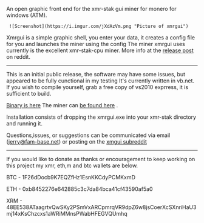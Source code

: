 An open graphic front end for the xmr-stak gui miner for monero for windows (ATM). 

     ![Screenshot](https://i.imgur.com/jXdAzVm.png "Picture of xmrgui") 
      
      
Xmrgui is a simple graphic shell, you enter your data, it creates a config file for you and launches the miner using the config
The miner xmrgui uses currently is the excellent xmr-stak-cpu miner.  More info at the [release post](https://www.reddit.com/r/MoneroMining/comments/7gbfsh/xmrgui_super_alpha_release/) on reddit. 
 
 ____
      
   This is an initial public release, the software may have some issues, but appeared to be fully cunctional in my testing
It's currently written in vb.net. If you wish to compile yourself, grab a free copy of vs2010 exprress, it is sufficient to build.


[Binary is here](https://github.com/jerrimus/xmrgui/blob/master/xmrgui/xmrgui/bin/Release/xmrgui.exe)
 The miner can [be found here](https://github.com/fireice-uk/xmr-stak/releases) . 
  
  Installation consists of dropping the xmrgui.exe into your xmr-stak directory and running it.
  
  Questions,issues, or suggestions can be communicated via email (jerry@fam-base.net) or posting on the [xmgui subreddit](https://www.reddit.com/r/XMGUI)
  
  ____

If you would like to donate as thanks or encouragement to keep working on this project my xmr, eth,m and btc wallets are below.

BTC - 1F26dDocb9K7EQZfHz1EsnKKCdyPCMKxmD

ETH - 0xb8452276e642885c3c7da84bca41cf43590af5a0

XRM - 48EE538ATaagrtvQwSKy2PSmVxARCpmrqVR9dpZ6w8jsCoerXcSXnriHaU3mj14xKsChzcxs1aWRiMMnsPWabHFEGVQUmhq
